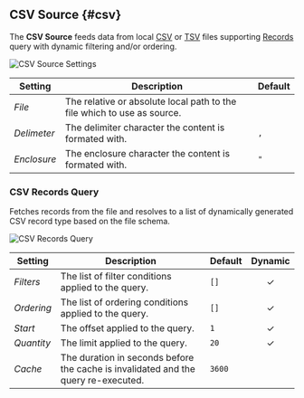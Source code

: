 ## CSV Source {#csv}

<div class="tm-resource-icon">
    <!--@include: ../assets/provider-csv.svg-->
</div>

The **CSV Source** feeds data from local [CSV](https://en.wikipedia.org/wiki/Comma-separated_values) or [TSV](https://en.wikipedia.org/wiki/Tab-separated_values) files supporting [Records](#csv-records-query) query with dynamic filtering and/or ordering.

<!--@include: ./common-provider-settings.md-->

![CSV Source Settings](./assets/providers/csv-config.webp)

| Setting | Description | Default |
| --- | --- | --- |
| *File* | The relative or absolute local path to the file which to use as source. |
| *Delimeter* | The delimiter character the content is formated with. | `,` |
| *Enclosure* | The enclosure character the content is formated with. | `"` |

### CSV Records Query

Fetches records from the file and resolves to a list of dynamically generated CSV record type based on the file schema.

![CSV Records Query](./assets/providers/csv-query-records.webp)

| Setting | Description | Default | Dynamic |
| --- | --- | --- | :---: |
| *Filters* | The list of filter conditions applied to the query. | `[]` | &#x2713; |
| *Ordering* | The list of ordering conditions applied to the query. | `[]` | &#x2713; |
| *Start* | The offset applied to the query. | `1` |  &#x2713; |
| *Quantity* | The limit applied to the query. | `20` |  &#x2713; |
| *Cache* | The duration in seconds before the cache is invalidated and the query re-executed. | `3600` |
